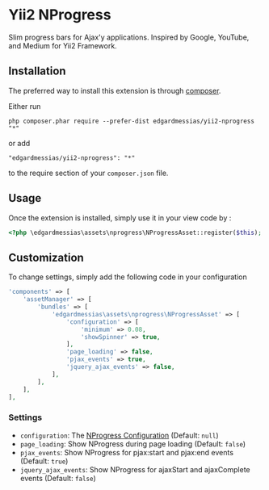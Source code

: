 Yii2 NProgress
==============
Slim progress bars for Ajax'y applications. Inspired by Google, YouTube, and Medium for Yii2 Framework.

Installation
------------

The preferred way to install this extension is through [composer](http://getcomposer.org/download/).

Either run

```
php composer.phar require --prefer-dist edgardmessias/yii2-nprogress "*"
```

or add

```
"edgardmessias/yii2-nprogress": "*"
```

to the require section of your `composer.json` file.


Usage
-----

Once the extension is installed, simply use it in your view code by  :

```php
<?php \edgardmessias\assets\nprogress\NProgressAsset::register($this); ?>
```

Customization
-------------

To change settings, simply add the following code in your configuration

```php
'components' => [
    'assetManager' => [
        'bundles' => [
            'edgardmessias\assets\nprogress\NProgressAsset' => [
                'configuration' => [
                    'minimum' => 0.08,
                    'showSpinner' => true,
                ],
                'page_loading' => false,
                'pjax_events' => true,
                'jquery_ajax_events' => false,
            ],
        ],
    ],
],
```

### Settings
 * `configuration`: The [NProgress Configuration]( https://github.com/rstacruz/nprogress#configuration) (Default: `null`)
 * `page_loading`: Show NProgress during page loading (Default: `false`)
 * `pjax_events`: Show NProgress for pjax:start and pjax:end events (Default: `true`)
 * `jquery_ajax_events`: Show NProgress for ajaxStart and ajaxComplete events (Default: `false`)